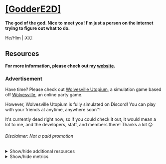 # [[GodderE2D]](https://www.godder.xyz)

**The god of the god. Nice to meet you! I'm just a person on the internet trying to figure out what to do.**

He/Him | 🇦🇺

## Resources

**For more information, please check out my [website](https://www.godder.xyz).**

### Advertisement

Have time? Please check out [Wolvesville Utopium](https://wolvesville.utopium.xyz), a simulation game based off [Wolvesville](https://app.wolvesville.com), an online party game.

However, Wolvesville Utopium is fully simulated on Discord! You can play with your friends at anytime, anywhere soon™!

It's currently dead right now, so if you could check it out, it would mean a lot to me, and the developers, staff, and members there! Thanks a lot 😊

###### Disclaimer: Not a paid promotion

<details>
<summary>
Show/hide additional resources
</summary>

### Email Addresses

Dedicated to the people that would like to email me for some reason.

ℹ️ Response time: ~24 hours | max 48 hours

- main@godder.xyz: Used for all contact with an online relationship, such as social platforms
- irl@godder.xyz: Used for contact if I met you in real life
- support@godder.xyz: Used for online support if a social platform is not the best for support
- ama@godder.xyz: Ask me anything! I'll reply to you with an answer (if appropriate)
- godderseesyou@gmail.com: Use this email address if the main one is not working
- e2dbusiness@outlook.com: YouTube business email

### Online Projects

If you would like to check out my work, feel free to do so!  
By the way, there are tons of servers I own but are not listed here! The sad thing is, they are not finished and have near-zero members.

#### Discord Servers

- [Sunrise to Sunset](https://www.sunrisetosunset.tk/): An overall chill Discord server
- [CentralBotSupport](https://www.cbsupport.tk/): A Discord server with the goal of getting Discord bot support easier
- [#AdvertiseOn](https://twitter.com/AO_Discord): A Discord server with a community and a lot of advertising features
- TheMeGaming: A Discord server with a great gaming community (discontinued)

#### Online Projects

- [Cordviews](https://www.cordviews.tk/): An unique Discord listing service with tons of features using new Discord technology

### Social Platforms

I'm on a lot of these. I just realised that...

- Discord: [GodderE2D]#7290 (`525248423310524416`) [\(dsc.bio\)](https://dsc.bio/godder)
- [Twitter](https://twitter.com/TheE2D): @TheE2D
- [Instagram](https://instagram.com/thee2d): @thee2d
- [YouTube](https://www.youtube.com/channel/UC4mQ0olYYYDeOlgSNKTnPcQ): [GodderE2D]
- [Reddit](https://reddit.com/u/_-GODDERE2D-_): \_-GODDERE2D-\_
- [Spotify](https://open.spotify.com/user/8hkx6ip5bkeqbhw0xlb0a9gdp): GodderE2D
- [Steam](https://steamcommunity.com/id/goddere2d): GodderE2D
- [Twitch](https://twitch.tv/GodderE2D): GodderE2D
- [Medium](https://goddere2d.medium.com): GodderE2D
- [GitHub](https://github.com/GodderE2D): GodderE2D

### Recommendations

ℹ️ I am not affiliated or sponsored by any of these services. This is purely recommendations and you do not need to use them.

#### Discord Servers

- [Y0ken's Domain](https://discord.gg/BmNGZW2): Best Discord server for great games and guides, including Discord help\*
- [Wolvesville Utopium](https://wolvesville.utopium.xyz/): A simulation of Wolvesville, completely in Discord

###### \* I had been a staff member in Y0ken&apos;s Domain, therefore my review may be slightly biased.

#### Discord Bots

- [Dyno](https://dyno.gg/): Best multipurpose Discord bot to start out with, if you have some experience on Discord
- [MEE6](https://mee6.xyz/): Best multipurpose Discord bot to start out with, if you have little-to-no experience on Discord
- [Statbot](https://statbot.net/): A Discord bot for server statistics and insights
- [Ticket Tool](https://tickettool.xyz): A Discord bot for ticketing, could be used for staff tickets, help tickets, etc
- [AmariBot](https://amaribot.com/): Best levelling bot that includes role levels, customisable XP, etc
- [Santa Lunar](https://forum.lunarisx.com/): A Discord bot for advanced giveaways with customisable requirements and features
- [Xenon](https://xenon.bot/): Best Discord server backup bot if you do not prefer server templates with tons of advanced features

###### **All of the above** offers a premium subscription, however, I am reviewing the free tier of the service.

</details>

<details>
<summary>
Show/hide metrics
</summary>

![Metrics](https://github.com/GodderE2D/GodderE2D/blob/main/github-metrics.svg)
</details>
